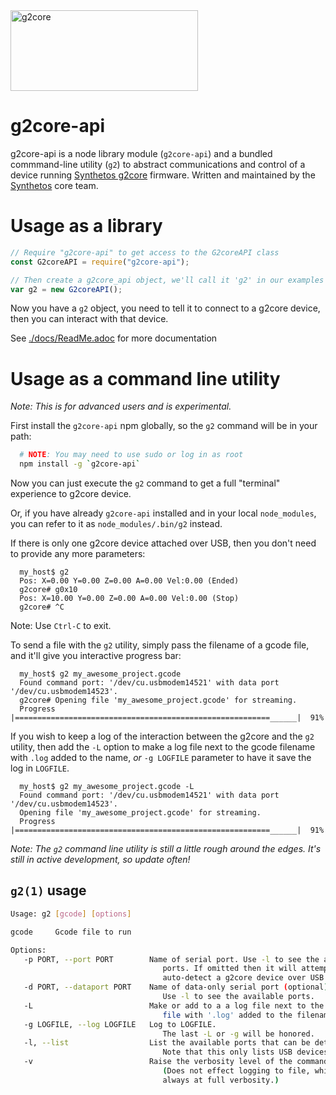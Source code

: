 <img src="https://raw.githubusercontent.com/wiki/synthetos/g2/images/g2core.png" width="300" height="129" alt="g2core">

# g2core-api


g2core-api is a node library module (`g2core-api`) and a bundled commmand-line utility (`g2`) to abstract communications and control of a device running [Synthetos g2core](https://github.com/synthetos/g2) firmware. Written and maintained by the [Synthetos](http://synthetos.com) core team.

# Usage as a library

```javascript
// Require "g2core-api" to get access to the G2coreAPI class
const G2coreAPI = require("g2core-api");

// Then create a g2core_api object, we'll call it 'g2' in our examples
var g2 = new G2coreAPI();
```

Now you have a `g2` object, you need to tell it to connect to a g2core device, then you can interact with that device.

See [./docs/ReadMe.adoc](./docs/ReadMe.adoc) for more documentation


# Usage as a command line utility

*Note: This is for advanced users and is experimental.*

First install the `g2core-api` npm globally, so the `g2` command will be in your path:

```bash
  # NOTE: You may need to use sudo or log in as root
  npm install -g `g2core-api`
```

Now you can just execute the `g2` command to get a full "terminal" experience to g2core device.

Or, if you have already `g2core-api` installed and in your local `node_modules`, you can refer to it as `node_modules/.bin/g2` instead.

If there is only one g2core device attached over USB, then you don't need to provide any more parameters:

```
  my_host$ g2
  Pos: X=0.00 Y=0.00 Z=0.00 A=0.00 Vel:0.00 (Ended)
  g2core# g0x10
  Pos: X=10.00 Y=0.00 Z=0.00 A=0.00 Vel:0.00 (Stop)
  g2core# ^C
```

Note: Use `Ctrl-C` to exit.

To send a file with the `g2` utility, simply pass the filename of a gcode file, and it'll give you interactive progress bar:

```
  my_host$ g2 my_awesome_project.gcode
  Found command port: '/dev/cu.usbmodem14521' with data port '/dev/cu.usbmodem14523'.
  g2core# Opening file 'my_awesome_project.gcode' for streaming.
  Progress |=========================================================______|  91%
```

If you wish to keep a log of the interaction between the g2core and the `g2` utility, then add the `-L` option to make a log file next to the gcode filename with `.log` added to the name, *or* `-g LOGFILE` parameter to have it save the log in `LOGFILE`.

```
  my_host$ g2 my_awesome_project.gcode -L
  Found command port: '/dev/cu.usbmodem14521' with data port '/dev/cu.usbmodem14523'.
  Opening file 'my_awesome_project.gcode' for streaming.
  Progress |=========================================================______|  91%
```

_Note: The `g2` command line utility is still a little rough around the edges. It's still in active development, so update often!_

## `g2(1)` usage

```bash
Usage: g2 [gcode] [options]

gcode     Gcode file to run

Options:
   -p PORT, --port PORT        Name of serial port. Use -l to see the available
                                  ports. If omitted then it will attempt to
                                  auto-detect a g2core device over USB.
   -d PORT, --dataport PORT    Name of data-only serial port (optional).
                                  Use -l to see the available ports.
   -L                          Make or add to a a log file next to the gcode
                                  file with '.log' added to the filename.
   -g LOGFILE, --log LOGFILE   Log to LOGFILE.
                                  The last -L or -g will be honored.
   -l, --list                  List the available ports that can be detected.
                                  Note that this only lists USB devices.
   -v                          Raise the verbosity level of the command line.
                                  (Does not effect logging to file, which is
                                  always at full verbosity.)
```

